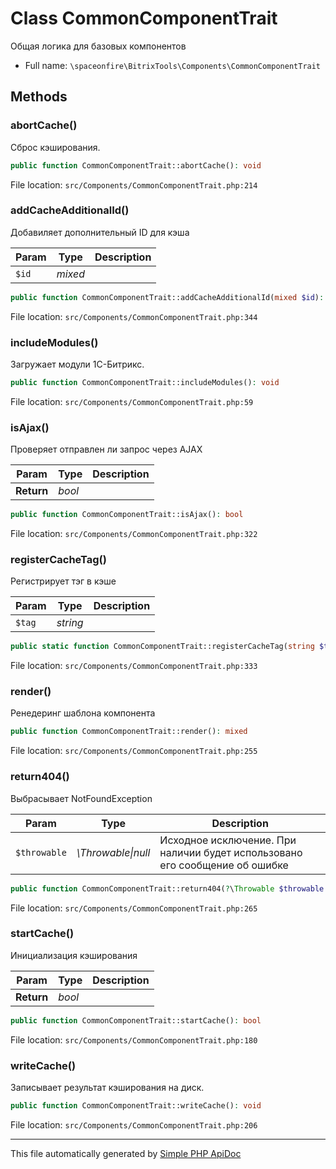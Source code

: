# Class CommonComponentTrait

Общая логика для базовых компонентов

-   Full name: `\spaceonfire\BitrixTools\Components\CommonComponentTrait`

## Methods

### abortCache()

Сброс кэширования.

```php
public function CommonComponentTrait::abortCache(): void
```

File location: `src/Components/CommonComponentTrait.php:214`

### addCacheAdditionalId()

Добавиляет дополнительный ID для кэша

| Param | Type    | Description |
| ----- | ------- | ----------- |
| `$id` | _mixed_ |             |

```php
public function CommonComponentTrait::addCacheAdditionalId(mixed $id): void
```

File location: `src/Components/CommonComponentTrait.php:344`

### includeModules()

Загружает модули 1С-Битрикс.

```php
public function CommonComponentTrait::includeModules(): void
```

File location: `src/Components/CommonComponentTrait.php:59`

### isAjax()

Проверяет отправлен ли запрос через AJAX

| Param      | Type   | Description |
| ---------- | ------ | ----------- |
| **Return** | _bool_ |             |

```php
public function CommonComponentTrait::isAjax(): bool
```

File location: `src/Components/CommonComponentTrait.php:322`

### registerCacheTag()

Регистрирует тэг в кэше

| Param  | Type     | Description |
| ------ | -------- | ----------- |
| `$tag` | _string_ |             |

```php
public static function CommonComponentTrait::registerCacheTag(string $tag): void
```

File location: `src/Components/CommonComponentTrait.php:333`

### render()

Ренедеринг шаблона компонента

```php
public function CommonComponentTrait::render(): mixed
```

File location: `src/Components/CommonComponentTrait.php:255`

### return404()

Выбрасывает NotFoundException

| Param        | Type                   | Description                                                                 |
| ------------ | ---------------------- | --------------------------------------------------------------------------- |
| `$throwable` | _\Throwable&#124;null_ | Исходное исключение. При наличии будет использовано его сообщение об ошибке |

```php
public function CommonComponentTrait::return404(?\Throwable $throwable = null): mixed
```

File location: `src/Components/CommonComponentTrait.php:265`

### startCache()

Инициализация кэширования

| Param      | Type   | Description |
| ---------- | ------ | ----------- |
| **Return** | _bool_ |             |

```php
public function CommonComponentTrait::startCache(): bool
```

File location: `src/Components/CommonComponentTrait.php:180`

### writeCache()

Записывает результат кэширования на диск.

```php
public function CommonComponentTrait::writeCache(): void
```

File location: `src/Components/CommonComponentTrait.php:206`

---

This file automatically generated by [Simple PHP ApiDoc](https://github.com/spaceonfire/simple-php-apidoc)
